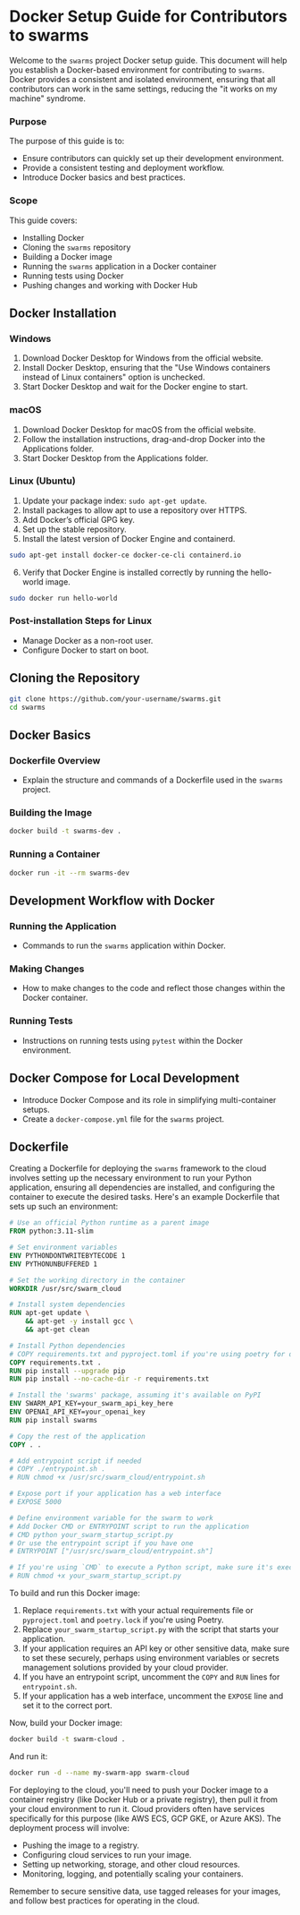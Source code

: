 # Docker Setup Guide for Contributors to swarms

Welcome to the `swarms` project Docker setup guide. This document will help you establish a Docker-based environment for contributing to `swarms`. Docker provides a consistent and isolated environment, ensuring that all contributors can work in the same settings, reducing the "it works on my machine" syndrome.

### Purpose

The purpose of this guide is to:

- Ensure contributors can quickly set up their development environment.
- Provide a consistent testing and deployment workflow.
- Introduce Docker basics and best practices.

### Scope

This guide covers:

- Installing Docker
- Cloning the `swarms` repository
- Building a Docker image
- Running the `swarms` application in a Docker container
- Running tests using Docker
- Pushing changes and working with Docker Hub

## Docker Installation

### Windows

1. Download Docker Desktop for Windows from the official website.
2. Install Docker Desktop, ensuring that the "Use Windows containers instead of Linux containers" option is unchecked.
3. Start Docker Desktop and wait for the Docker engine to start.

### macOS

1. Download Docker Desktop for macOS from the official website.
2. Follow the installation instructions, drag-and-drop Docker into the Applications folder.
3. Start Docker Desktop from the Applications folder.

### Linux (Ubuntu)

1. Update your package index: `sudo apt-get update`.
2. Install packages to allow apt to use a repository over HTTPS.
3. Add Docker’s official GPG key.
4. Set up the stable repository.
5. Install the latest version of Docker Engine and containerd.

```bash
sudo apt-get install docker-ce docker-ce-cli containerd.io
```

6. Verify that Docker Engine is installed correctly by running the hello-world image.

```bash
sudo docker run hello-world
```

### Post-installation Steps for Linux

- Manage Docker as a non-root user.
- Configure Docker to start on boot.

## Cloning the Repository

```bash
git clone https://github.com/your-username/swarms.git
cd swarms
```

## Docker Basics

### Dockerfile Overview

- Explain the structure and commands of a Dockerfile used in the `swarms` project.

### Building the Image

```bash
docker build -t swarms-dev .
```

### Running a Container

```bash
docker run -it --rm swarms-dev
```

## Development Workflow with Docker

### Running the Application

- Commands to run the `swarms` application within Docker.

### Making Changes

- How to make changes to the code and reflect those changes within the Docker container.

### Running Tests

- Instructions on running tests using `pytest` within the Docker environment.

## Docker Compose for Local Development

- Introduce Docker Compose and its role in simplifying multi-container setups.
- Create a `docker-compose.yml` file for the `swarms` project.

## Dockerfile

Creating a Dockerfile for deploying the `swarms` framework to the cloud involves setting up the necessary environment to run your Python application, ensuring all dependencies are installed, and configuring the container to execute the desired tasks. Here's an example Dockerfile that sets up such an environment:

```Dockerfile
# Use an official Python runtime as a parent image
FROM python:3.11-slim

# Set environment variables
ENV PYTHONDONTWRITEBYTECODE 1
ENV PYTHONUNBUFFERED 1

# Set the working directory in the container
WORKDIR /usr/src/swarm_cloud

# Install system dependencies
RUN apt-get update \
    && apt-get -y install gcc \
    && apt-get clean

# Install Python dependencies
# COPY requirements.txt and pyproject.toml if you're using poetry for dependency management
COPY requirements.txt .
RUN pip install --upgrade pip
RUN pip install --no-cache-dir -r requirements.txt

# Install the 'swarms' package, assuming it's available on PyPI
ENV SWARM_API_KEY=your_swarm_api_key_here
ENV OPENAI_API_KEY=your_openai_key
RUN pip install swarms

# Copy the rest of the application
COPY . .

# Add entrypoint script if needed
# COPY ./entrypoint.sh .
# RUN chmod +x /usr/src/swarm_cloud/entrypoint.sh

# Expose port if your application has a web interface
# EXPOSE 5000

# Define environment variable for the swarm to work
# Add Docker CMD or ENTRYPOINT script to run the application
# CMD python your_swarm_startup_script.py
# Or use the entrypoint script if you have one
# ENTRYPOINT ["/usr/src/swarm_cloud/entrypoint.sh"]

# If you're using `CMD` to execute a Python script, make sure it's executable
# RUN chmod +x your_swarm_startup_script.py
```

To build and run this Docker image:

1. Replace `requirements.txt` with your actual requirements file or `pyproject.toml` and `poetry.lock` if you're using Poetry.
2. Replace `your_swarm_startup_script.py` with the script that starts your application.
3. If your application requires an API key or other sensitive data, make sure to set these securely, perhaps using environment variables or secrets management solutions provided by your cloud provider.
4. If you have an entrypoint script, uncomment the `COPY` and `RUN` lines for `entrypoint.sh`.
5. If your application has a web interface, uncomment the `EXPOSE` line and set it to the correct port.

Now, build your Docker image:

```sh
docker build -t swarm-cloud .
```

And run it:

```sh
docker run -d --name my-swarm-app swarm-cloud
```

For deploying to the cloud, you'll need to push your Docker image to a container registry (like Docker Hub or a private registry), then pull it from your cloud environment to run it. Cloud providers often have services specifically for this purpose (like AWS ECS, GCP GKE, or Azure AKS). The deployment process will involve:

- Pushing the image to a registry.
- Configuring cloud services to run your image.
- Setting up networking, storage, and other cloud resources.
- Monitoring, logging, and potentially scaling your containers.

Remember to secure sensitive data, use tagged releases for your images, and follow best practices for operating in the cloud.
